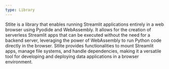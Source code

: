 ```yaml
---
type: Library
---
```


Stlite is a library that enables running Streamlit applications entirely in a web browser using Pyodide and WebAssembly. It allows for the creation of serverless Streamlit apps that can be executed without the need for a backend server, leveraging the power of WebAssembly to run Python code directly in the browser. Stlite provides functionalities to mount Streamlit apps, manage file systems, and handle dependencies, making it a versatile tool for developing and deploying data applications in a browser environment.
